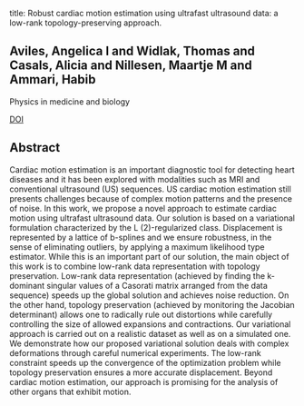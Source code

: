 title: Robust cardiac motion estimation using ultrafast ultrasound data: a low-rank topology-preserving approach.

## Aviles, Angelica I and Widlak, Thomas and Casals, Alicia and Nillesen, Maartje M and Ammari, Habib
Physics in medicine and biology

<a href="https://doi.org/10.1088/1361-6560/aa6914">DOI</a>

## Abstract
Cardiac motion estimation is an important diagnostic tool for detecting heart diseases and it has been explored with modalities such as MRI and conventional ultrasound (US) sequences. US cardiac motion estimation still presents challenges because of complex motion patterns and the presence of noise. In this work, we propose a novel approach to estimate cardiac motion using ultrafast ultrasound data. Our solution is based on a variational formulation characterized by the L (2)-regularized class. Displacement is represented by a lattice of b-splines and we ensure robustness, in the sense of eliminating outliers, by applying a maximum likelihood type estimator. While this is an important part of our solution, the main object of this work is to combine low-rank data representation with topology preservation. Low-rank data representation (achieved by finding the k-dominant singular values of a Casorati matrix arranged from the data sequence) speeds up the global solution and achieves noise reduction. On the other hand, topology preservation (achieved by monitoring the Jacobian determinant) allows one to radically rule out distortions while carefully controlling the size of allowed expansions and contractions. Our variational approach is carried out on a realistic dataset as well as on a simulated one. We demonstrate how our proposed variational solution deals with complex deformations through careful numerical experiments. The low-rank constraint speeds up the convergence of the optimization problem while topology preservation ensures a more accurate displacement. Beyond cardiac motion estimation, our approach is promising for the analysis of other organs that exhibit motion.

